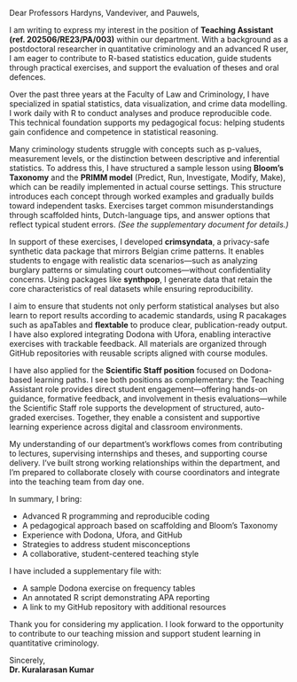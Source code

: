 Dear Professors Hardyns, Vandeviver, and Pauwels,

I am writing to express my interest in the position of **Teaching Assistant (ref. 202506/RE23/PA/003)** within our department. With a background as a postdoctoral researcher in quantitative criminology and an advanced R user, I am eager to contribute to R-based statistics education, guide students through practical exercises, and support the evaluation of theses and oral defences.

Over the past three years at the Faculty of Law and Criminology, I have specialized in spatial statistics, data visualization, and crime data modelling. I work daily with R to conduct analyses and produce reproducible code. This technical foundation supports my pedagogical focus: helping students gain confidence and competence in statistical reasoning.

Many criminology students struggle with concepts such as p-values, measurement levels, or the distinction between descriptive and inferential statistics. To address this, I have structured a sample lesson using **Bloom’s Taxonomy** and the **PRIMM model** (Predict, Run, Investigate, Modify, Make), which can be readily implemented in actual course settings. This structure introduces each concept through worked examples and gradually builds toward independent tasks. Exercises target common misunderstandings through scaffolded hints, Dutch-language tips, and answer options that reflect typical student errors. *(See the supplementary document for details.)*

In support of these exercises, I developed **crimsyndata**, a privacy-safe synthetic data package that mirrors Belgian crime patterns. It enables students to engage with realistic data scenarios—such as analyzing burglary patterns or simulating court outcomes—without confidentiality concerns. Using packages like **synthpop**, I generate data that retain the core characteristics of real datasets while ensuring reproducibility.

I aim to ensure that students not only perform statistical analyses but also learn to report results according to academic standards, using R pacakages such as apaTables and **flextable** to produce clear, publication-ready output. I have also explored integrating Dodona with Ufora, enabling interactive exercises with trackable feedback. All materials are organized through GitHub repositories with reusable scripts aligned with course modules.

I have also applied for the **Scientific Staff position** focused on Dodona-based learning paths. I see both positions as complementary: the Teaching Assistant role provides direct student engagement—offering hands-on guidance, formative feedback, and involvement in thesis evaluations—while the Scientific Staff role supports the development of structured, auto-graded exercises. Together, they enable a consistent and supportive learning experience across digital and classroom environments.

My understanding of our department’s workflows comes from contributing to lectures, supervising internships and theses, and supporting course delivery. I’ve built strong working relationships within the department, and I’m prepared to collaborate closely with course coordinators and integrate into the teaching team from day one.

In summary, I bring:
- Advanced R programming and reproducible coding  
- A pedagogical approach based on scaffolding and Bloom’s Taxonomy  
- Experience with Dodona, Ufora, and GitHub  
- Strategies to address student misconceptions  
- A collaborative, student-centered teaching style

I have included a supplementary file with:
- A sample Dodona exercise on frequency tables  
- An annotated R script demonstrating APA reporting  
- A link to my GitHub repository with additional resources

Thank you for considering my application. I look forward to the opportunity to contribute to our teaching mission and support student learning in quantitative criminology.

Sincerely,  
**Dr. Kuralarasan Kumar**

